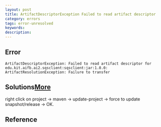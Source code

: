```yaml
---
layout: post
title: ArtifactDescriptorException Failed to read artifact descriptor
category: errors
tags: error-unresolved
keywords: 
description: 
---
```


## Error

```
ArtifactDescriptorException: Failed to read artifact descriptor for edu.kit.aifb.ai2.sqsclient:sqsclient:jar:1.0.0: ArtifactResolutionException: Failure to transfer 
```


## Solutions[More](http://stackoverflow.com/questions/10729394/artifactdescriptorexception-failed-to-read-artifact-descriptor-maven-error?rq=1)

right click on project -> maven -> update-project -> force to update snapshot/release -> OK. 

## Reference